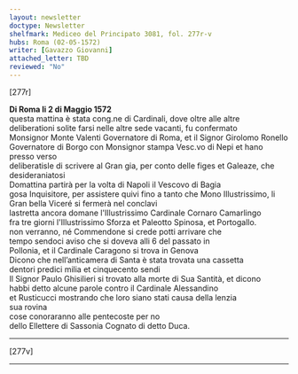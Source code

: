 ```yaml
---
layout: newsletter
doctype: Newsletter
shelfmark: Mediceo del Principato 3081, fol. 277r-v
hubs: Roma (02-05-1572)
writer: [Gavazzo Giovanni]
attached_letter: TBD
reviewed: "No"
---
```


[277r]  
  
  
<strong>Di Roma li 2 di Maggio 1572</strong>  
questa mattina è stata cong.ne di Cardinali, dove oltre alle altre  
deliberationi solite farsi nelle altre sede vacanti, fu confermato  
Monsignor Monte Valenti Governatore di Roma, et il Signor Girolomo Ronello  
Governatore di Borgo con Monsignor stampa Vesc.vo di Nepi et hano presso verso  
deliberatisle di scrivere al Gran gia, per conto delle figes et Galeaze, che desideraniatosi  
Domattina partirà per la volta di Napoli il Vescovo di Bagia  
gosa Inquisitore, per assistere quivi fino a tanto che Mono Illustrissimo, li  
Gran bella Viceré si fermerà nel conclavi  
lastretta ancora domane l'Illustrissimo Cardinale Cornaro Camarlingo  
fra tre giorni l'Illustrissimo Sforza et Paleotto Spinosa, et Portogallo.  
non verranno, né Commendone si crede potti arrivare che  
tempo sendoci aviso che si doveva alli 6 del passato in  
Pollonia, et il Cardinale Caragono si trova in Genova  
Dicono che nell’anticamera di Santa è stata trovata una cassetta  
dentori predici milia et cinquecento sendi  
Il Signor Paulo Ghisilieri si trovato alla morte di Sua Santità, et dicono  
habbi detto alcune parole contro il Cardinale Alessandino  
et Rusticucci mostrando che loro siano stati causa della lenzia  
sua rovina  
cose conoraranno alle pentecoste per no  
dello Ellettere di Sassonia Cognato di detto Duca.  
  
---  

[277v]  
  
  
  
---  

